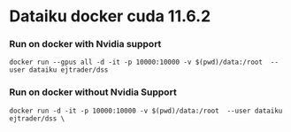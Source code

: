 # Dataiku docker cuda 11.6.2


### Run on docker with Nvidia support

```
docker run --gpus all -d -it -p 10000:10000 -v $(pwd)/data:/root  --user dataiku ejtrader/dss 

```

### Run on docker without Nvidia Support



```
docker run -d -it -p 10000:10000 -v $(pwd)/data:/root  --user dataiku ejtrader/dss \

```